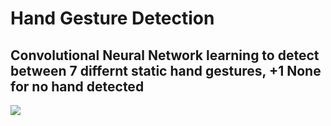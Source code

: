 # Hand Gesture Detection

## Convolutional Neural Network learning to detect between 7 differnt static hand gestures, +1 None for no hand detected
![](https://github.com/InderPabla/HandGestureDetection/blob/master/Images/2.gif)
